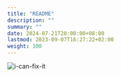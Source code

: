 ```yaml
---
title: "README"
description: ""
summary: ""
date: 2024-07-21T20:00:00+08:00
lastmod: 2023-09-07T16:27:22+02:00
weight: 100
---
```


![i-can-fix-it](/images/meme/i-can-fix-it.png)
